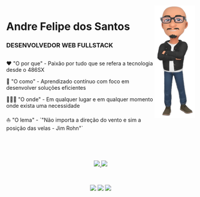 <img  align="right" margin-top=200px margin-left=50px height='300px' src="./avatar_new.png">

<div width="70%">
  <h1 align='left'>Andre Felipe dos Santos</h1>
  <h3 align='left'>DESENVOLVEDOR WEB FULLSTACK</h3>

  <div style='display: flex'>
    <div left="justify">
      <p>
      ❤️ "O por que" - Paixão por tudo que se refera a tecnologia desde o 486SX
      </p>
      <p>
      🎯 "O como" - Aprendizado contínuo com foco em desenvolver soluções eficientes
      </p>
      <p>
      👨🏾‍💻 "O onde" - Em qualquer lugar e em qualquer momento onde exista uma necessidade
      </p>
      </p>
      ⛵️ "O lema" - `"Não importa a direção do vento e sim a posição das velas - Jim Rohn"`
      </p>    
    </div>
  </div>
</div>

<br />

##

<br>
<div align="center">
  <a href="https://github.com/afstudiox"><img height="180em" src="https://github-readme-stats.vercel.app/api?username=afstudiox&show_icons=true&theme=github_dark&include_all_commits=true&count_private=true"/>
  <img height="180em" src="https://github-readme-stats.vercel.app/api/top-langs/?username=afstudiox&layout=compact&langs_count=7&theme=github_dark"/>
</div>

##

<div style='display: inline_block' align='center'><br>
  <a href = 'https://wa.me/5527998415708' target = '_blank'> <img height='30px' src='https://img.shields.io/badge/WhatsApp-25D366?style=for-the-badge&logo=whatsapp&logoColor=white'></a>
  <a href = 'mailto:afelipes@gmail.com' target = '_blank'> <img width='100px' eight='30px' src='https://img.shields.io/badge/Gmail-D14836?style=for-the-badge&logo=gmail&logoColor=white'></a>
  <a href = 'https://www.linkedin.com/in/afelipes/' target = '_blank'> <img height='30px' src='https://img.shields.io/badge/LinkedIn-0077B5?style=for-the-badge&logo=linkedin&logoColor=white'></a>
</div>
